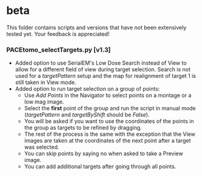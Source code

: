 # beta
This folder contains scripts and versions that have not been extensively tested yet. Your feedback is appreciated!

### PACEtomo_selectTargets.py [v1.3]
- Added option to use SerialEM's Low Dose Search instead of View to allow for a different field of view during target selection. Search is not used for a *targetPattern* setup and the map for realignment of target 1 is still taken in View mode.
- Added option to run target selection on a group of points:
  - Use *Add Points* in the Navigator to select points on a montage or a low mag image.
  - Select the **first** point of the group and run the script in manual mode (*targetPattern* and *targetByShift* should be *False*).
  - You will be asked if you want to use the coordinates of the points in the group as targets to be refined by dragging.
  - The rest of the process is the same with the exception that the View images are taken at the coordinates of the next point after a target was selected.
  - You can skip points by saying no when asked to take a Preview image. 
  - You can add additional targets after going through all points.
